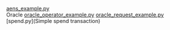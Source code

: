 [aens_example.py](Naming)<br/>
Oracle [oracle_operator_example.py](operator) [oracle_request_example.py](client)<br/>
[spend.py](Simple spend transaction)

